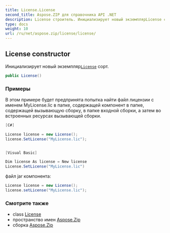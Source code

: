```yaml
---
title: License.License
second_title: Aspose.ZIP для справочника API .NET
description: License строитель. Инициализирует новый экземплярLicense сорт.
type: docs
weight: 10
url: /ru/net/aspose.zip/license/license/
---
```

## License constructor

Инициализирует новый экземпляр[`License`](../) сорт.

```csharp
public License()
```

### Примеры

В этом примере будет предпринята попытка найти файл лицензии с именем MyLicense.lic в папке, содержащей  компонент в папке, содержащей вызывающую сборку, в папке входной сборки, а затем во встроенных ресурсах вызывающей сборки.

```csharp
[C#]

License license = new License();
license.SetLicense("MyLicense.lic");


[Visual Basic]

Dim license As license = New license
License.SetLicense("MyLicense.lic")
```

файл jar компонента:

```csharp
License license = new License();
license.setLicense("MyLicense.lic");
```

### Смотрите также

* class [License](../)
* пространство имен [Aspose.Zip](../../license/)
* сборка [Aspose.Zip](../../../)


